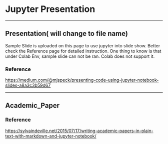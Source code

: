 # Jupyter Presentation

----
## Presentation( will change to file name)
Sample Slide is uploaded on this page to use jupyter into slide show. Better check the Reference page for detailed instruction. One thing to know is that under Colab Env, sample slide can not be ran. Colab does not support it.

### Reference

https://medium.com/@mjspeck/presenting-code-using-jupyter-notebook-slides-a8a3c3b59d67

----
## Academic_Paper

### Reference

https://sylvaindeville.net/2015/07/17/writing-academic-papers-in-plain-text-with-markdown-and-jupyter-notebook/

